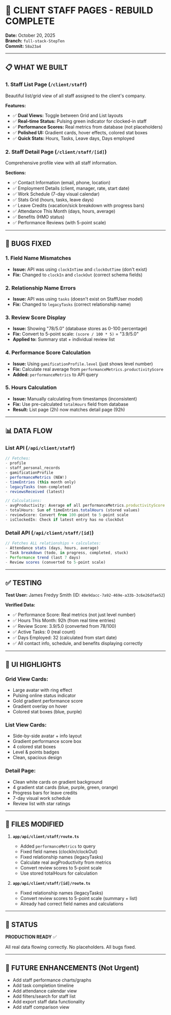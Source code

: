 # 🎯 CLIENT STAFF PAGES - REBUILD COMPLETE
**Date:** October 20, 2025  
**Branch:** `full-stack-StepTen`  
**Commit:** `58a23a4`

---

## 📋 WHAT WE BUILT

### **1. Staff List Page** (`/client/staff`)
Beautiful list/grid view of all staff assigned to the client's company.

**Features:**
- ✅ **Dual Views:** Toggle between Grid and List layouts
- ✅ **Real-time Status:** Pulsing green indicator for clocked-in staff
- ✅ **Performance Scores:** Real metrics from database (not placeholders)
- ✅ **Polished UI:** Gradient cards, hover effects, colored stat boxes
- ✅ **Quick Stats:** Hours, Tasks, Leave days, Days employed

### **2. Staff Detail Page** (`/client/staff/[id]`)
Comprehensive profile view with all staff information.

**Sections:**
- ✅ Contact Information (email, phone, location)
- ✅ Employment Details (client, manager, rate, start date)
- ✅ Work Schedule (7-day visual calendar)
- ✅ Stats Grid (hours, tasks, leave days)
- ✅ Leave Credits (vacation/sick breakdown with progress bars)
- ✅ Attendance This Month (days, hours, average)
- ✅ Benefits (HMO status)
- ✅ Performance Reviews (with 5-point scale)

---

## 🔧 BUGS FIXED

### **1. Field Name Mismatches**
- **Issue:** API was using `clockInTime` and `clockOutTime` (don't exist)
- **Fix:** Changed to `clockIn` and `clockOut` (correct schema fields)

### **2. Relationship Name Errors**
- **Issue:** API was using `tasks` (doesn't exist on StaffUser model)
- **Fix:** Changed to `legacyTasks` (correct relationship name)

### **3. Review Score Display**
- **Issue:** Showing "78/5.0" (database stores as 0-100 percentage)
- **Fix:** Convert to 5-point scale: `(score / 100 * 5)` = "3.9/5.0"
- **Applied to:** Summary stat + individual review list

### **4. Performance Score Calculation**
- **Issue:** Using `gamificationProfile.level` (just shows level number)
- **Fix:** Calculate real average from `performanceMetrics.productivityScore`
- **Added:** `performanceMetrics` to API query

### **5. Hours Calculation**
- **Issue:** Manually calculating from timestamps (inconsistent)
- **Fix:** Use pre-calculated `totalHours` field from database
- **Result:** List page (2h) now matches detail page (92h)

---

## 📊 DATA FLOW

### **List API** (`/api/client/staff`)
```typescript
// Fetches:
- profile
- staff_personal_records
- gamificationProfile
- performanceMetrics (NEW!)
- timeEntries (this month only)
- legacyTasks (non-completed)
- reviewsReceived (latest)

// Calculations:
- avgProductivity: Average of all performanceMetrics.productivityScore
- totalHours: Sum of timeEntries.totalHours (stored values)
- reviewScore: Convert from 100-point to 5-point scale
- isClockedIn: Check if latest entry has no clockOut
```

### **Detail API** (`/api/client/staff/[id]`)
```typescript
// Fetches ALL relationships + calculates:
- Attendance stats (days, hours, average)
- Task breakdown (todo, in progress, completed, stuck)
- Performance trend (last 7 days)
- Review scores (converted to 5-point scale)
```

---

## ✅ TESTING

**Test User:** James Fredyy Smith (ID: `40e9dacc-7a92-469e-a33b-3c6e26dfae52`)

**Verified Data:**
- ✅ Performance Score: Real metrics (not just level number)
- ✅ Hours This Month: 92h (from real time entries)
- ✅ Review Score: 3.9/5.0 (converted from 78/100)
- ✅ Active Tasks: 0 (real count)
- ✅ Days Employed: 32 (calculated from start date)
- ✅ All contact info, schedule, and benefits displaying correctly

---

## 🎨 UI HIGHLIGHTS

### **Grid View Cards:**
- Large avatar with ring effect
- Pulsing online status indicator
- Gold gradient performance score
- Gradient overlay on hover
- Colored stat boxes (blue, purple)

### **List View Cards:**
- Side-by-side avatar + info layout
- Gradient performance score box
- 4 colored stat boxes
- Level & points badges
- Clean, spacious design

### **Detail Page:**
- Clean white cards on gradient background
- 4 gradient stat cards (blue, purple, green, orange)
- Progress bars for leave credits
- 7-day visual work schedule
- Review list with star ratings

---

## 📝 FILES MODIFIED

1. **`app/api/client/staff/route.ts`**
   - Added `performanceMetrics` to query
   - Fixed field names (clockIn/clockOut)
   - Fixed relationship names (legacyTasks)
   - Calculate real avgProductivity from metrics
   - Convert review scores to 5-point scale
   - Use stored totalHours for calculation

2. **`app/api/client/staff/[id]/route.ts`**
   - Fixed relationship names (legacyTasks)
   - Convert review scores to 5-point scale (summary + list)
   - Already had correct field names and calculations

---

## 🚀 STATUS

**PRODUCTION READY** ✅

All real data flowing correctly. No placeholders. All bugs fixed.

---

## 📌 FUTURE ENHANCEMENTS (Not Urgent)

- Add staff performance charts/graphs
- Add task completion timeline
- Add attendance calendar view
- Add filters/search for staff list
- Add export staff data functionality
- Add staff comparison view

